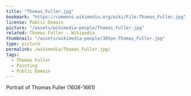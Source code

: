 ```yaml
---
title: "Thomas_Fuller.jpg"
bookmark: "https://commons.wikimedia.org/wiki/File:Thomas_Fuller.jpg"
license: Public Domain
picture: "/assets/wikimedia-people/Thomas_Fuller.jpg"
related: Thomas Fuller - Wikipedia
thumbnail: "/assets/wikimedia-people/305px-Thomas_Fuller.jpg"
type: picture
permalink: /wikimedia/Thomas_Fuller.jpg/
tags:
  - Thomas Fuller
  - Painting
  - Public Domain
---
```

Portrait of Thomas Fuller (1608-1661)